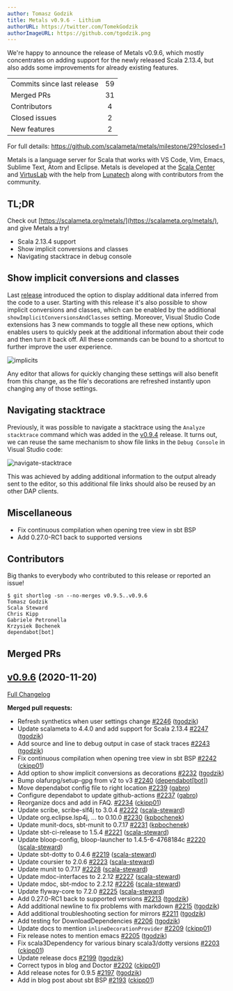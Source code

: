 ```yaml
---
author: Tomasz Godzik
title: Metals v0.9.6 - Lithium
authorURL: https://twitter.com/TomekGodzik
authorImageURL: https://github.com/tgodzik.png
---
```


We're happy to announce the release of Metals v0.9.6, which mostly concentrates
on adding support for the newly released Scala 2.13.4, but also adds some
improvements for already existing features.

<table>
<tbody>
  <tr>
    <td>Commits since last release</td>
    <td align="center">59</td>
  </tr>
  <tr>
    <td>Merged PRs</td>
    <td align="center">31</td>
  </tr>
    <tr>
    <td>Contributors</td>
    <td align="center">4</td>
  </tr>
  <tr>
    <td>Closed issues</td>
    <td align="center">2</td>
  </tr>
  <tr>
    <td>New features</td>
    <td align="center">2</td>
  </tr>
</tbody>
</table>

For full details: https://github.com/scalameta/metals/milestone/29?closed=1

Metals is a language server for Scala that works with VS Code, Vim, Emacs,
Sublime Text, Atom and Eclipse. Metals is developed at the
[Scala Center](https://scala.epfl.ch/) and [VirtusLab](https://virtuslab.com)
with the help from [Lunatech](https://lunatech.com) along with contributors from
the community.

## TL;DR

Check out [https://scalameta.org/metals/](https://scalameta.org/metals/), and
give Metals a try!

- Scala 2.13.4 support
- Show implicit conversions and classes
- Navigating stacktrace in debug console

## Show implicit conversions and classes

Last
[release](/metals/blog/2020/11/10/lithium.html#show-implicits-and-type-decorations)
introduced the option to display additional data inferred from the code to a
user. Starting with this release it's also possible to show implicit conversions
and classes, which can be enabled by the additional
`showImplicitConversionsAndClasses` setting. Moreover, Visual Studio Code
extensions has 3 new commands to toggle all these new options, which enables
users to quickly peek at the additional information about their code and then
turn it back off. All these commands can be bound to a shortcut to further
improve the user experience.

![implicits](https://i.imgur.com/k6GRgue.gif)

Any editor that allows for quickly changing these settings will also benefit
from this change, as the file's decorations are refreshed instantly upon changing
any of those settings.

## Navigating stacktrace

Previously, it was possible to navigate a stacktrace using the
`Analyze stacktrace` command which was added in the
[v0.9.4](/metals/blog/2020/09/21/lithium.html#analyze-stacktrace-command)
release. It turns out, we can reuse the same mechanism to show file links in the
`Debug Console` in Visual Studio code:

![navigate-stacktrace](https://i.imgur.com/qeitymN.gif)

This was achieved by adding additional information to the output already sent to
the editor, so this additional file links should also be reused by an other DAP
clients.

## Miscellaneous

- Fix continuous compilation when opening tree view in sbt BSP
- Add 0.27.0-RC1 back to supported versions

## Contributors

Big thanks to everybody who contributed to this release or reported an issue!

```
$ git shortlog -sn --no-merges v0.9.5..v0.9.6
Tomasz Godzik
Scala Steward
Chris Kipp
Gabriele Petronella
Krzysiek Bochenek
dependabot[bot]
```

## Merged PRs

## [v0.9.6](https://github.com/scalameta/metals/tree/v0.9.6) (2020-11-20)

[Full Changelog](https://github.com/scalameta/metals/compare/v0.9.5...v0.9.6)

**Merged pull requests:**

- Refresh synthetics when user settings change
  [\#2246](https://github.com/scalameta/metals/pull/2246)
  ([tgodzik](https://github.com/tgodzik))
- Update scalameta to 4.4.0 and add support for Scala 2.13.4
  [\#2247](https://github.com/scalameta/metals/pull/2247)
  ([tgodzik](https://github.com/tgodzik))
- Add source and line to debug output in case of stack traces
  [\#2243](https://github.com/scalameta/metals/pull/2243)
  ([tgodzik](https://github.com/tgodzik))
- Fix continuous compilation when opening tree view in sbt BSP
  [\#2242](https://github.com/scalameta/metals/pull/2242)
  ([ckipp01](https://github.com/ckipp01))
- Add option to show implicit conversions as decorations
  [\#2232](https://github.com/scalameta/metals/pull/2232)
  ([tgodzik](https://github.com/tgodzik))
- Bump olafurpg/setup-gpg from v2 to v3
  [\#2240](https://github.com/scalameta/metals/pull/2240)
  ([dependabot[bot]](https://github.com/dependabot[bot]))
- Move dependabot config file to right location
  [\#2239](https://github.com/scalameta/metals/pull/2239)
  ([gabro](https://github.com/gabro))
- Configure dependabot to update github-actions
  [\#2237](https://github.com/scalameta/metals/pull/2237)
  ([gabro](https://github.com/gabro))
- Reorganize docs and add in FAQ.
  [\#2234](https://github.com/scalameta/metals/pull/2234)
  ([ckipp01](https://github.com/ckipp01))
- Update scribe, scribe-slf4j to 3.0.4
  [\#2222](https://github.com/scalameta/metals/pull/2222)
  ([scala-steward](https://github.com/scala-steward))
- Update org.eclipse.lsp4j, ... to 0.10.0
  [\#2230](https://github.com/scalameta/metals/pull/2230)
  ([kpbochenek](https://github.com/kpbochenek))
- Update munit-docs, sbt-munit to 0.7.17
  [\#2231](https://github.com/scalameta/metals/pull/2231)
  ([kpbochenek](https://github.com/kpbochenek))
- Update sbt-ci-release to 1.5.4
  [\#2221](https://github.com/scalameta/metals/pull/2221)
  ([scala-steward](https://github.com/scala-steward))
- Update bloop-config, bloop-launcher to 1.4.5-6-4768184c
  [\#2220](https://github.com/scalameta/metals/pull/2220)
  ([scala-steward](https://github.com/scala-steward))
- Update sbt-dotty to 0.4.6
  [\#2219](https://github.com/scalameta/metals/pull/2219)
  ([scala-steward](https://github.com/scala-steward))
- Update coursier to 2.0.6
  [\#2223](https://github.com/scalameta/metals/pull/2223)
  ([scala-steward](https://github.com/scala-steward))
- Update munit to 0.7.17 [\#2228](https://github.com/scalameta/metals/pull/2228)
  ([scala-steward](https://github.com/scala-steward))
- Update mdoc-interfaces to 2.2.12
  [\#2227](https://github.com/scalameta/metals/pull/2227)
  ([scala-steward](https://github.com/scala-steward))
- Update mdoc, sbt-mdoc to 2.2.12
  [\#2226](https://github.com/scalameta/metals/pull/2226)
  ([scala-steward](https://github.com/scala-steward))
- Update flyway-core to 7.2.0
  [\#2225](https://github.com/scalameta/metals/pull/2225)
  ([scala-steward](https://github.com/scala-steward))
- Add 0.27.0-RC1 back to supported versions
  [\#2213](https://github.com/scalameta/metals/pull/2213)
  ([tgodzik](https://github.com/tgodzik))
- Add additional newline to fix problems with markdown
  [\#2215](https://github.com/scalameta/metals/pull/2215)
  ([tgodzik](https://github.com/tgodzik))
- Add additional troubleshooting section for mirrors
  [\#2211](https://github.com/scalameta/metals/pull/2211)
  ([tgodzik](https://github.com/tgodzik))
- Add testing for DownloadDependencies
  [\#2206](https://github.com/scalameta/metals/pull/2206)
  ([tgodzik](https://github.com/tgodzik))
- Update docs to mention `inlineDecorationProvider`
  [\#2209](https://github.com/scalameta/metals/pull/2209)
  ([ckipp01](https://github.com/ckipp01))
- Fix release notes to mention emacs
  [\#2205](https://github.com/scalameta/metals/pull/2205)
  ([tgodzik](https://github.com/tgodzik))
- Fix scala3Dependency for various binary scala3/dotty versions
  [\#2203](https://github.com/scalameta/metals/pull/2203)
  ([ckipp01](https://github.com/ckipp01))
- Update release docs [\#2199](https://github.com/scalameta/metals/pull/2199)
  ([tgodzik](https://github.com/tgodzik))
- Correct typos in blog and Doctor
  [\#2202](https://github.com/scalameta/metals/pull/2202)
  ([ckipp01](https://github.com/ckipp01))
- Add release notes for 0.9.5
  [\#2197](https://github.com/scalameta/metals/pull/2197)
  ([tgodzik](https://github.com/tgodzik))
- Add in blog post about sbt BSP
  [\#2193](https://github.com/scalameta/metals/pull/2193)
  ([ckipp01](https://github.com/ckipp01))
